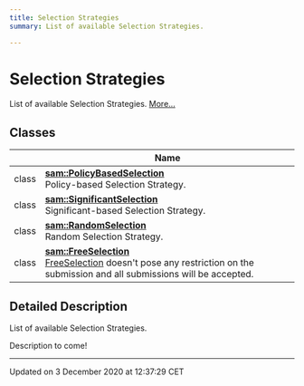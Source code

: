 ```yaml
---
title: Selection Strategies
summary: List of available Selection Strategies.  

---
```


# Selection Strategies




List of available Selection Strategies.  [More...](#detailed-description)






## Classes

|                | Name           |
| -------------- | -------------- |
| class | **[sam::PolicyBasedSelection](/doxygen/Classes/classsam_1_1_policy_based_selection/)** <br>Policy-based Selection Strategy.  |
| class | **[sam::SignificantSelection](/doxygen/Classes/classsam_1_1_significant_selection/)** <br>Significant-based Selection Strategy.  |
| class | **[sam::RandomSelection](/doxygen/Classes/classsam_1_1_random_selection/)** <br>Random Selection Strategy.  |
| class | **[sam::FreeSelection](/doxygen/Classes/classsam_1_1_free_selection/)** <br>[FreeSelection]() doesn't pose any restriction on the submission and all submissions will be accepted.  |








## Detailed Description

List of available Selection Strategies. 


























Description to come! 








-------------------------------

Updated on  3 December 2020 at 12:37:29 CET